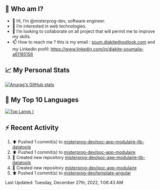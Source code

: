 ## **🔎 Who am I?**
- 👋 Hi, I’m @misterprog-dev, software engineer.
- 👀 I’m interested in web technologies.
- 💞️ I’m looking to collaborate on all project that will permit me to improve my skills.
- 📫 How to reach me ? this is my email : soum.diakite@outlook.com and my LinkedIn profil: https://www.linkedin.com/in/diakite-soumaila-a61185156


## **📈 My Personal Stats**
[![Anurag's GitHub stats](https://github-readme-stats.vercel.app/api?username=misterprog-dev&count_private=true&show_icons=true)](https://github.com/anuraghazra/github-readme-stats)

## **📣 My Top 10 Languages**
[![Top Langs](https://github-readme-stats.vercel.app/api/top-langs/?username=misterprog-dev&langs_count=10&layout=compact&hide=html,css&hide_title=true&&&show_icons=true)
)](https://github.com/anuraghazra/github-readme-stats)

## **⚡ Recent Activity**
<!--RECENT_ACTIVITY:start-->
1. ⬆️ Pushed 1 commit(s) to [misterprog-dev/poc-app-modulaire-lib-datatools](https://github.com/misterprog-dev/poc-app-modulaire-lib-datatools)
2. ⬆️ Pushed 1 commit(s) to [misterprog-dev/poc-app-modulaire](https://github.com/misterprog-dev/poc-app-modulaire)
3. 📔 Created new repository [misterprog-dev/poc-app-modulaire-lib-datatools](https://github.com/misterprog-dev/poc-app-modulaire-lib-datatools)
4. 📔 Created new repository [misterprog-dev/poc-app-modulaire](https://github.com/misterprog-dev/poc-app-modulaire)
5. ⬆️ Pushed 1 commit(s) to [misterprog-dev/template-angular](https://github.com/misterprog-dev/template-angular)
<!--RECENT_ACTIVITY:end-->
<!--RECENT_ACTIVITY:last_update-->
Last Updated: Tuesday, December 27th, 2022, 1:06:43 AM
<!--RECENT_ACTIVITY:last_update_end-->

<!---
misterprog-dev/misterprog-dev is a ✨ special ✨ repository because its `README.md` (this file) appears on your GitHub profile.
You can click the Preview link to take a look at your changes.
--->


